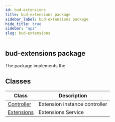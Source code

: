 ```yaml
---
id: bud-extensions
title: bud-extensions package
sidebar_label: bud-extensions package
hide_title: true
sidebar: "api"
slug: bud-extensions
---
```


## bud-extensions package

The package implements the

## Classes

| Class                                        | Description                   |
| -------------------------------------------- | ----------------------------- |
| [Controller](/api/bud-extensions/controller) | Extension instance controller |
| [Extensions](/api/bud-extensions/extensions) | Extensions Service            |

